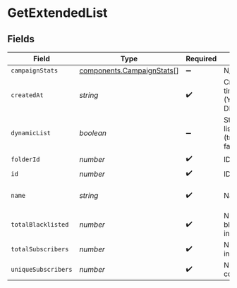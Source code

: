 # GetExtendedList


## Fields

| Field                                                                          | Type                                                                           | Required                                                                       | Description                                                                    | Example                                                                        |
| ------------------------------------------------------------------------------ | ------------------------------------------------------------------------------ | ------------------------------------------------------------------------------ | ------------------------------------------------------------------------------ | ------------------------------------------------------------------------------ |
| `campaignStats`                                                                | [components.CampaignStats](../../models/components/campaignstats.md)[]         | :heavy_minus_sign:                                                             | N/A                                                                            |                                                                                |
| `createdAt`                                                                    | *string*                                                                       | :heavy_check_mark:                                                             | Creation UTC date-time of the list (YYYY-MM-DDTHH:mm:ss.SSSZ)                  | 2017-03-13T17:05:09Z                                                           |
| `dynamicList`                                                                  | *boolean*                                                                      | :heavy_minus_sign:                                                             | Status telling if the list is dynamic or not (true=dynamic, false=not dynamic) | false                                                                          |
| `folderId`                                                                     | *number*                                                                       | :heavy_check_mark:                                                             | ID of the folder                                                               | 2                                                                              |
| `id`                                                                           | *number*                                                                       | :heavy_check_mark:                                                             | ID of the list                                                                 | 23                                                                             |
| `name`                                                                         | *string*                                                                       | :heavy_check_mark:                                                             | Name of the list                                                               | Magento Customers - EN                                                         |
| `totalBlacklisted`                                                             | *number*                                                                       | :heavy_check_mark:                                                             | Number of blacklisted contacts in the list                                     | 13                                                                             |
| `totalSubscribers`                                                             | *number*                                                                       | :heavy_check_mark:                                                             | Number of contacts in the list                                                 | 1776                                                                           |
| `uniqueSubscribers`                                                            | *number*                                                                       | :heavy_check_mark:                                                             | Number of unique contacts in the list                                          | 1789                                                                           |
